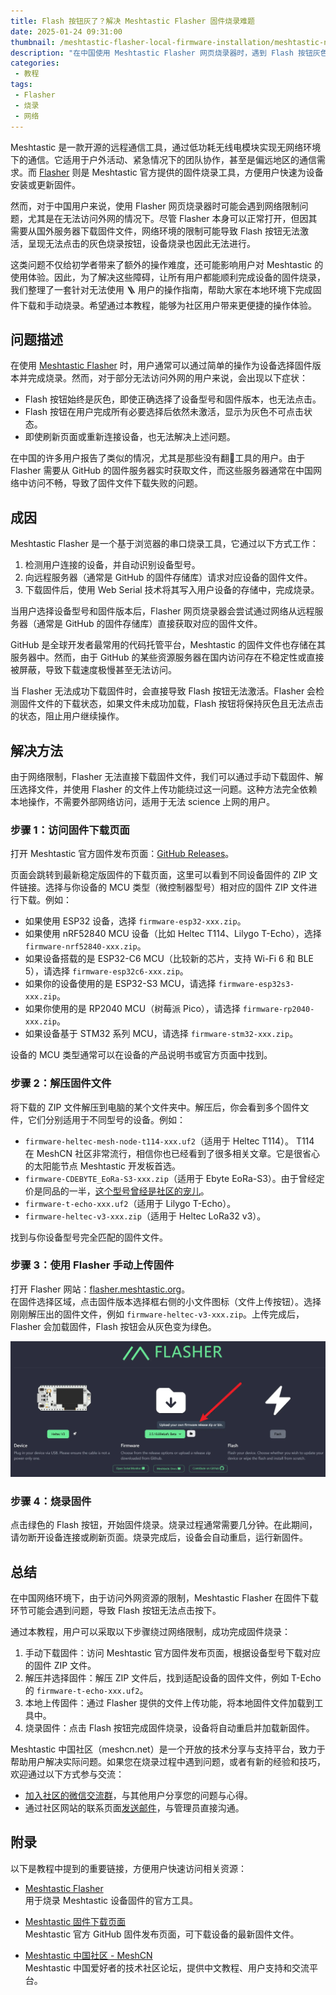 ```yaml
---
title: Flash 按钮灰了？解决 Meshtastic Flasher 固件烧录难题
date: 2025-01-24 09:31:00
thumbnail: /meshtastic-flasher-local-firmware-installation/meshtastic-new-flasher-ui-screenshot-grey-flash-button-wide.webp
description: "在中国使用 Meshtastic Flasher 网页烧录器时，遇到 Flash 按钮灰色无法点击的问题怎么办？本篇教程将带你了解问题成因，并提供绕过网络限制的手动固件烧录方法，让你的设备秒变好用。"
categories:
 - 教程
tags:
 - Flasher
 - 烧录
 - 网络
---
```


Meshtastic 是一款开源的远程通信工具，通过低功耗无线电模块实现无网络环境下的通信。它适用于户外活动、紧急情况下的团队协作，甚至是偏远地区的通信需求。而 [Flasher](https://flasher.meshtastic.org/) 则是 Meshtastic 官方提供的固件烧录工具，方便用户快速为设备安装或更新固件。

然而，对于中国用户来说，使用 Flasher 网页烧录器时可能会遇到网络限制问题，尤其是在无法访问外网的情况下。尽管 Flasher 本身可以正常打开，但因其需要从国外服务器下载固件文件，网络环境的限制可能导致 Flash 按钮无法激活，呈现无法点击的灰色烧录按钮，设备烧录也因此无法进行。

这类问题不仅给初学者带来了额外的操作难度，还可能影响用户对 Meshtastic 的使用体验。因此，为了解决这些障碍，让所有用户都能顺利完成设备的固件烧录，我们整理了一套针对无法使用 🪜 用户的操作指南，帮助大家在本地环境下完成固件下载和手动烧录。希望通过本教程，能够为社区用户带来更便捷的操作体验。

## 问题描述

在使用 [Meshtastic Flasher](https://flasher.meshtastic.org) 时，用户通常可以通过简单的操作为设备选择固件版本并完成烧录。然而，对于部分无法访问外网的用户来说，会出现以下症状：
- Flash 按钮始终是灰色，即使正确选择了设备型号和固件版本，也无法点击。
- Flash 按钮在用户完成所有必要选择后依然未激活，显示为灰色不可点击状态。
- 即使刷新页面或重新连接设备，也无法解决上述问题。

在中国的许多用户报告了类似的情况，尤其是那些没有翻🧱工具的用户。由于 Flasher 需要从 GitHub 的固件服务器实时获取文件，而这些服务器通常在中国网络中访问不畅，导致了固件文件下载失败的问题。

## 成因

Meshtastic Flasher 是一个基于浏览器的串口烧录工具，它通过以下方式工作：
1. 检测用户连接的设备，并自动识别设备型号。
2. 向远程服务器（通常是 GitHub 的固件存储库）请求对应设备的固件文件。
3. 下载固件后，使用 Web Serial 技术将其写入用户设备的存储中，完成烧录。

当用户选择设备型号和固件版本后，Flasher 网页烧录器会尝试通过网络从远程服务器（通常是 GitHub 的固件存储库）直接获取对应的固件文件。

GitHub 是全球开发者最常用的代码托管平台，Meshtastic 的固件文件也存储在其服务器中。然而，由于 GitHub 的某些资源服务器在国内访问存在不稳定性或直接被屏蔽，导致下载速度极慢甚至无法访问。

当 Flasher 无法成功下载固件时，会直接导致 Flash 按钮无法激活。Flasher 会检测固件文件的下载状态，如果文件未成功加载，Flash 按钮将保持灰色且无法点击的状态，阻止用户继续操作。

## 解决方法

由于网络限制，Flasher 无法直接下载固件文件，我们可以通过手动下载固件、解压选择文件，并使用 Flasher 的文件上传功能绕过这一问题。这种方法完全依赖本地操作，不需要外部网络访问，适用于无法 science 上网的用户。

### 步骤 1：访问固件下载页面

打开 Meshtastic 官方固件发布页面：[GitHub Releases](https://github.com/meshtastic/firmware/releases/latest)。

页面会跳转到最新稳定版固件的下载页面，这里可以看到不同设备固件的 ZIP 文件链接。选择与你设备的 MCU 类型（微控制器型号）相对应的固件 ZIP 文件进行下载。例如：
- 如果使用 ESP32 设备，选择 `firmware-esp32-xxx.zip`。
- 如果使用 nRF52840 MCU 设备（比如 Heltec T114、Lilygo T-Echo），选择 `firmware-nrf52840-xxx.zip`。
- 如果设备搭载的是 ESP32-C6 MCU（比较新的芯片，支持 Wi-Fi 6 和 BLE 5），请选择 `firmware-esp32c6-xxx.zip`。
- 如果你的设备使用的是 ESP32-S3 MCU，请选择 `firmware-esp32s3-xxx.zip`。
- 如果你使用的是 RP2040 MCU（树莓派 Pico），请选择 `firmware-rp2040-xxx.zip`。
- 如果设备基于 STM32 系列 MCU，请选择 `firmware-stm32-xxx.zip`。

设备的 MCU 类型通常可以在设备的产品说明书或官方页面中找到。

### 步骤 2：解压固件文件  
将下载的 ZIP 文件解压到电脑的某个文件夹中。解压后，你会看到多个固件文件，它们分别适用于不同型号的设备。例如：
- `firmware-heltec-mesh-node-t114-xxx.uf2`（适用于 Heltec T114）。 T114 在 MeshCN 社区非常流行，相信你也已经看到了很多相关文章。它是很省心的太阳能节点 Meshtastic 开发板首选。 
- `firmware-CDEBYTE_EoRa-S3-xxx.zip`（适用于 Ebyte EoRa-S3）。由于曾经定价是同品的一半，[这个型号曾经是社区的宠儿](/announcement-ebyte-out-stock-70-people-community/#趣闻：Ebyte-的-EoRa-S3-被「买到断货」/)。
- `firmware-t-echo-xxx.uf2`（适用于 Lilygo T-Echo）。
- `firmware-heltec-v3-xxx.zip`（适用于 Heltec LoRa32 v3）。 

找到与你设备型号完全匹配的固件文件。

### 步骤 3：使用 Flasher 手动上传固件  
打开 Flasher 网站：[flasher.meshtastic.org](https://flasher.meshtastic.org)。  
在固件选择区域，点击固件版本选择框右侧的小文件图标（文件上传按钮）。选择刚刚解压出的固件文件，例如 `firmware-heltec-v3-xxx.zip`。上传完成后，Flasher 会加载固件，Flash 按钮会从灰色变为绿色。

![点击固件版本选择框右侧的小文件图标（文件上传按钮）](./meshtastic-flasher-local-firmware-installation/meshtastic-flasher-upload-your-own-firmware-release-zip-bin.webp)

### 步骤 4：烧录固件  
点击绿色的 Flash 按钮，开始固件烧录。烧录过程通常需要几分钟。在此期间，请勿断开设备连接或刷新页面。烧录完成后，设备会自动重启，运行新固件。

## 总结

在中国网络环境下，由于访问外网资源的限制，Meshtastic Flasher 在固件下载环节可能会遇到问题，导致 Flash 按钮无法点击按下。

通过本教程，用户可以采取以下步骤绕过网络限制，成功完成固件烧录：
1. 手动下载固件：访问 Meshtastic 官方固件发布页面，根据设备型号下载对应的固件 ZIP 文件。
2. 解压并选择固件：解压 ZIP 文件后，找到适配设备的固件文件，例如 T-Echo 的 `firmware-t-echo-xxx.uf2`。
3. 本地上传固件：通过 Flasher 提供的文件上传功能，将本地固件文件加载到工具中。
4. 烧录固件：点击 Flash 按钮完成固件烧录，设备将自动重启并加载新固件。

Meshtastic 中国社区（meshcn.net）是一个开放的技术分享与支持平台，致力于帮助用户解决实际问题。如果您在烧录过程中遇到问题，或者有新的经验和技巧，欢迎通过以下方式参与交流：
- [加入社区的微信交流群](/contact/)，与其他用户分享您的问题与心得。
- 通过社区网站的联系页面[发送邮件](/contact/)，与管理员直接沟通。

## 附录

以下是教程中提到的重要链接，方便用户快速访问相关资源：

- [Meshtastic Flasher](https://flasher.meshtastic.org)  
  用于烧录 Meshtastic 设备固件的官方工具。

- [Meshtastic 固件下载页面](https://github.com/meshtastic/firmware/releases/latest)  
  Meshtastic 官方 GitHub 固件发布页面，可下载设备的最新固件文件。

- [Meshtastic 中国社区 - MeshCN](https://meshcn.net)  
  Meshtastic 中国爱好者的技术社区论坛，提供中文教程、用户支持和交流平台。